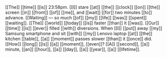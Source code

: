[[The]] [[time]] [[is]] 23:58pm. [[I]] stare [[at]] [[the]] [[clock]] [[on]] [[the]] screen [[in]] [[front]] [[of]] [[me]], and [[wait]] [[for]] two minutes [[to]] advance. [[Waiting]] — so much [[of]] [[my]] [[life]] [[was]] [[spent]] [[waiting]]. [[The]] [[world]] [[today]] [[is]] faster [[than]] it [[was]]. [[Our]] [[time]] [[is]] [[ever]] filled [[with]] diversions. When [[I]] [[put]] away [[my]] Samsung smartphone and sit [[with]] [[my]] Lenovo laptop [[at]] [[the]] kitchen [[table]], [[a]] [[moment]] passes slower [[than]] it [[once]] did. [[How]] [[long]] [[is]] [[a]] [[moment]], [[even]]? [[A]] [[second]], [[a]] minute, [[an]] [[hour]], [[a]] [[day]], [[a]] [[year]], [[a]] [[lifetime]].